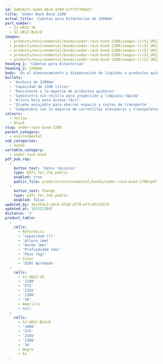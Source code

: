 ```yaml
---
id: 2d8342fc-6e85-48cb-af9d-5cf72ff9b827
title: 'Under Rack Bund 2200'
actual_title: 'Cubetas para Estanterias de 2200mm'
part_number:
  - SJ-UR22-YE
  - SJ-UR22-BLK/D
images:
  - products/environmental/bunds/under-rack-bund-2200/images-lr/SJ_UR22_YE_01.jpg
  - products/environmental/bunds/under-rack-bund-2200/images-lr/SJ_UR22_YE_02.jpg
  - products/environmental/bunds/under-rack-bund-2200/images-lr/SJ_UR22_YE_03.jpg
  - products/environmental/bunds/under-rack-bund-2200/images-lr/SJ_UR22_BK.D_01.jpg
  - products/environmental/bunds/under-rack-bund-2200/images-lr/SJ_UR22_YE_04.jpg
heading_1: 'Cubetas para Estanterias'
heading_2: 2200mm
body: 'En el almacenamiento y dispensación de líquidos o productos químicos en estanterías, los cubetos son elementos de los que no puede prescindir. Se ubican fácilmente en suelo, debajo de las estanterías.'
bullets:
  - 'Anchura de 2200mm'
  - 'Capacidad de 1100 litros'
  - 'Resistente a la mayoría de productos químicos'
  - 'Suministro sin rejilla para inspección y limpieza rápida'
  - 'Altura baja para acceso fácil'
  - 'Diseño encajable para ahorrar espacio y costes de transporte'
  - 'Compatible con la mayoría de carretillas elevadoras y transpaletas'
colours:
  - Yellow
  - Black
slug: under-rack-bund-2200
parent_category:
  - environmental
sub_categories:
  - bunds
sortable_category:
  - under-rack-bund
pdf_pub_rep:
  -
    button_text: 'Datos técnicos'
    type: pdfs_for_the_public
    enabled: true
    public_file: products/environmental/bunds/under-rack-bund-2700/pdf-lr/EV-URB-2700mm-TD_ES.pdf
  -
    button_text: Change
    type: pdfs_for_the_public
    enabled: false
updated_by: 3ec554c2-e8cb-4f28-af79-effcd537d274
updated_at: 1632222897
distance: '3'
product_table:
  -
    cells:
      - Referencia
      - 'Capacidad (l)'
      - 'Altura (mm)'
      - 'Ancho (mm)'
      - 'Profundidad (mm)'
      - 'Peso (kg)'
      - Color
      - 'DIBt Aprobado'
  -
    cells:
      - SJ-UR22-YE
      - '1100'
      - '575'
      - '2165'
      - '1300'
      - '34'
      - Amarillo
      - null
  -
    cells:
      - SJ-UR22-BLK/D
      - '1000'
      - '575'
      - '2165'
      - '1300'
      - '34'
      - Negro
      - Sí
---
```


